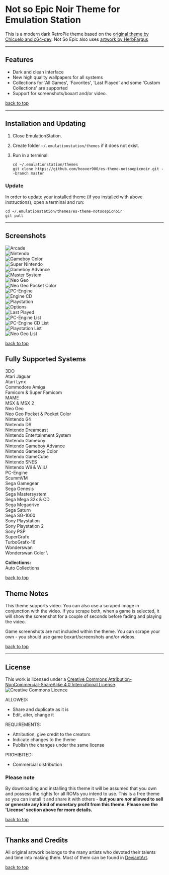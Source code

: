 # Not so Epic Noir Theme for Emulation Station

This is a modern dark RetroPie theme based on the [original theme by Chicuelo and c64-dev](https://github.com/c64-dev/es-theme-epicnoir). Not So Epic also uses [artwork by HerbFargus](https://github.com/HerbFargus/es-theme-tronkyfran)

---

## Features

- Dark and clean interface
- New high quality wallpapers for all systems
- Collections for 'All Games', 'Favorites', 'Last Played' and some 'Custom Collections' are supported
- Support for screenshots/boxart and/or video.

[back to top](#notsoepicnoir-retropie-theme)

---

## Installation and Updating

1. Close EmulationStation.

2. Create folder `~/.emulationstation/themes` if it does not exist.

3. Run in a terminal:

       cd ~/.emulationstation/themes
       git clone https://github.com/hoover900/es-theme-notsoepicnoir.git --branch master

### Update

In order to update your installed theme (if you installed with above instructions), open a terminal and run:

    cd ~/.emulationstation/themes/es-theme-notsoepicnoir
    git pull

---

## Screenshots

![Arcade](./_art/samples/arcade.png) \
![Nintendo](./_art/samples/nes.png) \
![Gameboy Color](./_art/samples/gbc.png) \
![Super Nintendo](./_art/samples/snes.png) \
![Gameboy Advance](./_art/samples/gba.png) \
![Master System](./_art/samples/mastersystem.png) \
![Neo Geo](./_art/samples/neogeo.png) \
![Neo Geo Pocket Color](./_art/samples/neogeopocket.png) \
![PC-Engine](./_art/samples/pc-engine.png) \
![Engine CD](./_art/samples/pce-cd.png) \
![Playstation](./_art/samples/psx.png) \
![Options](./_art/samples/options.png) \
![Last Played](./_art/samples/lastplayed.png) \
![PC-Engine List](./_art/samples/pc-engine_list.png) \
![PC-Engine CD List](./_art/samples/pce-cd_list.png) \
![Playstation List](./_art/samples/psx_list.png) \
![Neo Geo List](./_art/samples/neogeo_list.png)

[back to top](#notsoepicnoir-retropie-theme)

## Fully Supported Systems

3DO \
Atari Jaguar \
Atari Lynx \
Commodore Amiga \
Famicom & Super Famicom \
MAME \
MSX & MSX 2 \
Neo Geo \
Neo Geo Pocket & Pocket Color \
Nintendo 64 \
Nintendo DS \
Nintendo Dreamcast \
Nintendo Entertainment System \
Nintendo Gameboy \
Nintendo Gameboy  Advance\
Nintendo Gameboy Color \
Nintendo GameCube \
Nintendo SNES \
Nintendo Wii & WiiU \
PC-Engine \
ScummVM \
Sega Gamegear \
Sega Genesis \
Sega Mastersystem \
Sega Mega 32x & CD \
Sega Megadrive \
Sega Saturn \
Sega SG-1000 \
Sony Playstation \
Sony Playstation 2 \
Sony PSP \
SuperGrafx \
TurboGrafx-16 \
Wonderswan \
Wonderswan Color \

**Collections:** \
Auto Collections

[back to top](#notsoepicnoir-retropie-theme)

## Theme Notes

This theme supports video. You can also use a scraped image in conjunction with the video. If you scrape both, when a game is selected, it will show the screenshot for a couple of seconds before fading and playing the video.

Game screenshots are not included within the theme. You can scrape your own - you should use game boxart/screenshots and/or videos.

[back to top](#notsoepicnoir-retropie-theme)

---

## License

This work is licensed under a [Creative Commons Attribution-NonCommercial-ShareAlike 4.0 International License](http://creativecommons.org/licenses/by-nc-sa/4.0/). \
![Creative Commons Licence](https://i.creativecommons.org/l/by-nc-sa/4.0/88x31.png "Creative Commons Licence")

ALLOWED:

- Share and duplicate as it is
- Edit, alter, change it

REQUIREMENTS:

- Attribution, give credit to the creators
- Indicate changes to the theme
- Publish the changes under the same license

PROHIBITED:

- Commercial distribution

### Please note

By downloading and installing this theme it will be assumed that you own and possess the rights for all ROMs you intend to use. This is a free theme so you can install it and share it with others - **but you are *not* allowed to sell or generate any kind of monetary profit from this theme. Please see the 'License' section above for more details.**

[back to top](#notsoepicnoir-retropie-theme)

---

## Thanks and Credits

All original artwork belongs to the many artists who devoted their talents and time into making them.
Most of them can be found in [DeviantArt](http://www.deviantart.com/).

[back to top](#notsoepicnoir-retropie-theme)
